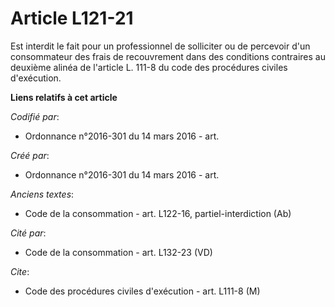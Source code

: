 # Article L121-21

Est interdit le fait pour un professionnel de solliciter ou de percevoir d'un consommateur des frais de recouvrement dans des
conditions contraires au deuxième alinéa de l'article L. 111-8 du code des procédures civiles d'exécution.

**Liens relatifs à cet article**

_Codifié par_:

  - Ordonnance n°2016-301 du 14 mars 2016 - art.

_Créé par_:

  - Ordonnance n°2016-301 du 14 mars 2016 - art.

_Anciens textes_:

  - Code de la consommation - art. L122-16, partiel-interdiction (Ab)

_Cité par_:

  - Code de la consommation - art. L132-23 (VD)

_Cite_:

  - Code des procédures civiles d'exécution - art. L111-8 (M)
